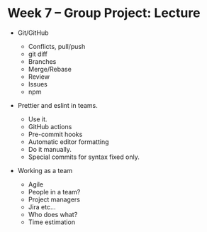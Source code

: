 # Week 7 – Group Project: Lecture

* Git/GitHub
  - Conflicts, pull/push
  - git diff
  - Branches
  - Merge/Rebase
  - Review
  - Issues
  - npm

* Prettier and eslint in teams.
  - Use it.
  - GitHub actions
  - Pre-commit hooks
  - Automatic editor formatting
  - Do it manually.
  - Special commits for syntax fixed only.

* Working as a team
  - Agile
  - People in a team?
  - Project managers
  - Jira etc...
  - Who does what?
  - Time estimation

